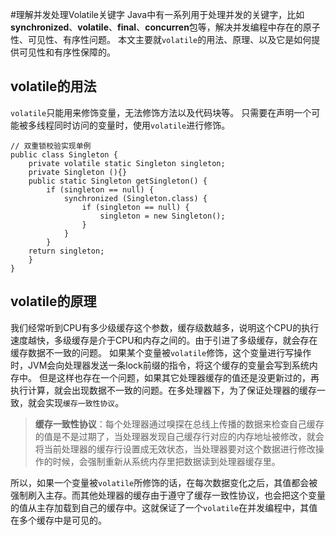 #理解并发处理Volatile关键字
Java中有一系列用于处理并发的关键字，比如**synchronized**、**volatile**、**final**、**concurren**包等，解决并发编程中存在的原子性、可见性、有序性问题。
本文主要就`volatile`的用法、原理、以及它是如何提供可见性和有序性保障的。
## volatile的用法
`volatile`只能用来修饰变量，无法修饰方法以及代码块等。
只需要在声明一个可能被多线程同时访问的变量时，使用`volatile`进行修饰。
```
// 双重锁校验实现单例
public class Singleton {  
    private volatile static Singleton singleton;  
    private Singleton (){}  
    public static Singleton getSingleton() {  
        if (singleton == null) {  
            synchronized (Singleton.class) {  
                if (singleton == null) {  
                    singleton = new Singleton();  
                }  
            }  
        }  
    return singleton;  
    }  
}  
```

## volatile的原理
我们经常听到CPU有多少级缓存这个参数，缓存级数越多，说明这个CPU的执行速度越快，多级缓存是介于CPU和内存之间的。由于引进了多级缓存，就会存在缓存数据不一致的问题。
如果某个变量被`volatile`修饰，这个变量进行写操作时，JVM会向处理器发送一条lock前缀的指令，将这个缓存的变量会写到系统内存中。
但是这样也存在一个问题，如果其它处理器缓存的值还是没更新过的，再执行计算，就会出现数据不一致的问题。在多处理器下，为了保证处理器的缓存一致，就会实现`缓存一致性协议`。
> **缓存一致性协议**：每个处理器通过嗅探在总线上传播的数据来检查自己缓存的值是不是过期了，当处理器发现自己缓存行对应的内存地址被修改，就会将当前处理器的缓存行设置成无效状态，当处理器要对这个数据进行修改操作的时候，会强制重新从系统内存里把数据读到处理器缓存里。

所以，如果一个变量被`volatile`所修饰的话，在每次数据变化之后，其值都会被强制刷入主存。而其他处理器的缓存由于遵守了缓存一致性协议，也会把这个变量的值从主存加载到自己的缓存中。这就保证了一个`volatile`在并发编程中，其值在多个缓存中是可见的。
